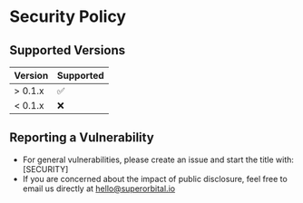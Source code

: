 # Security Policy

## Supported Versions

| Version | Supported          |
| ------- | ------------------ |
| > 0.1.x | :white_check_mark: |
| < 0.1.x | :x:                |


## Reporting a Vulnerability

* For general vulnerabilities, please create an issue and start the title with: [SECURITY]
* If you are concerned about the impact of public disclosure, feel free to email us directly at [hello@superorbital.io](mailto:hello@superorbital.io)
